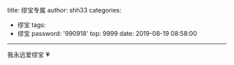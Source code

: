 title: 缪宝专属
author: shh33
categories:
  - 缪宝
tags:
  - 缪宝
password: '990918'
top: 9999
date: 2019-08-19 08:58:00
---
<!--more-->
我永远爱缪宝
💗

